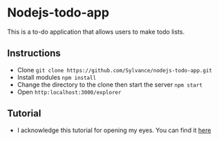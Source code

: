 # Nodejs-todo-app
This is a to-do application that allows users to make todo lists.

## Instructions
- Clone
`git clone https://github.com/Sylvance/nodejs-todo-app.git`
- Install modules
`npm install`
- Change the directory to the clone then start the server
`npm start`
- Open `http:localhost:3000/explorer`

## Tutorial
- I acknowledge this tutorial for opening my eyes. You can find it [here](https://medium.freecodecamp.org/build-restful-api-with-authentication-under-5-minutes-using-loopback-by-expressjs-no-programming-31231b8472ca)

